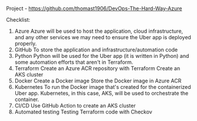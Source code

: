 Project - https://github.com/thomast1906/DevOps-The-Hard-Way-Azure

Checklist:

1. Azure
Azure will be used to host the application, cloud infrastructure, and any other services we may need to ensure the Uber app is deployed properly.
2. GitHub
To store the application and infrastructure/automation code
3. Python
Python will be used for the Uber app (it is written in Python) and some automation efforts that aren't in Terraform.
4. Terraform
Create an Azure ACR repository with Terraform
Create an AKS cluster
5. Docker
Create a Docker image
Store the Docker image in Azure ACR
6. Kubernetes
To run the Docker image that's created for the containerized Uber app. Kubernetes, in this case, AKS, will be used to orchestrate the container.
7. CI/CD
Use GitHub Action to create an AKS cluster
8. Automated testing
Testing Terraform code with Checkov